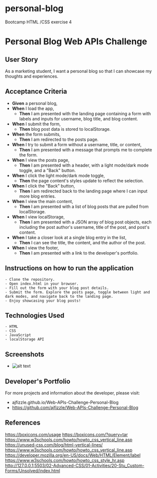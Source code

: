 # personal-blog
Bootcamp HTML /CSS exercise 4
# Personal Blog Web APIs Challenge

## User Story
As a marketing student, I want a personal blog so that I can showcase my thoughts and experiences.

## Acceptance Criteria
- **Given** a personal blog,
- **When** I load the app,
  - **Then** I am presented with the landing page containing a form with labels and inputs for username, blog title, and blog content.
- **When** I submit the form,
  - **Then** blog post data is stored to localStorage.
- **When** the form submits,
  - **Then** I am redirected to the posts page.
- **When** I try to submit a form without a username, title, or content,
  - **Then** I am presented with a message that prompts me to complete the form.
- **When** I view the posts page,
  - **Then** I am presented with a header, with a light mode/dark mode toggle, and a "Back" button.
- **When** I click the light mode/dark mode toggle,
  - **Then** the page content's styles update to reflect the selection.
- **When** I click the "Back" button,
  - **Then** I am redirected back to the landing page where I can input more blog entries.
- **When** I view the main content,
  - **Then** I am presented with a list of blog posts that are pulled from localStorage.
- **When** I view localStorage,
  - **Then** I am presented with a JSON array of blog post objects, each including the post author's username, title of the post, and post's content.
- **When** I take a closer look at a single blog entry in the list,
  - **Then** I can see the title, the content, and the author of the post.
- **When** I view the footer,
  - **Then** I am presented with a link to the developer's portfolio.

## Instructions on how to run the application
    - Clone the repository.
    - Open index.html in your browser.
    - Fill out the form with your blog post details.
    - Submit the form. Explore the posts page, toggle between light and dark modes, and navigate back to the landing page.
    - Enjoy showcasing your blog posts!

## Technologies Used
    - HTML
    - CSS
    - JavaScript
    - localStorage API

## Screenshots
 - ![alt text](personalblogss.gif)

## Developer's Portfolio
For more projects and information about the developer, please visit:
 - ajfizzle.github.io/Web-APIs-Challenge-Personal-Blog
 - https://github.com/ajfizzle/Web-APIs-Challenge-Personal-Blog


## References
https://boxicons.com/usage
https://boxicons.com/?query=tar
https://www.w3schools.com/howto/howto_css_vertical_line.asp
https://unused-css.com/blog/html-vertical-lines/
https://www.w3schools.com/howto/howto_css_vertical_line.asp
https://developer.mozilla.org/en-US/docs/Web/HTML/Element/label
https://www.w3schools.com/howto/howto_css_style_hr.asp
http://127.0.0.1:5503/02-Advanced-CSS/01-Activities/20-Stu_Custom-Forms/Unsolved/index.html